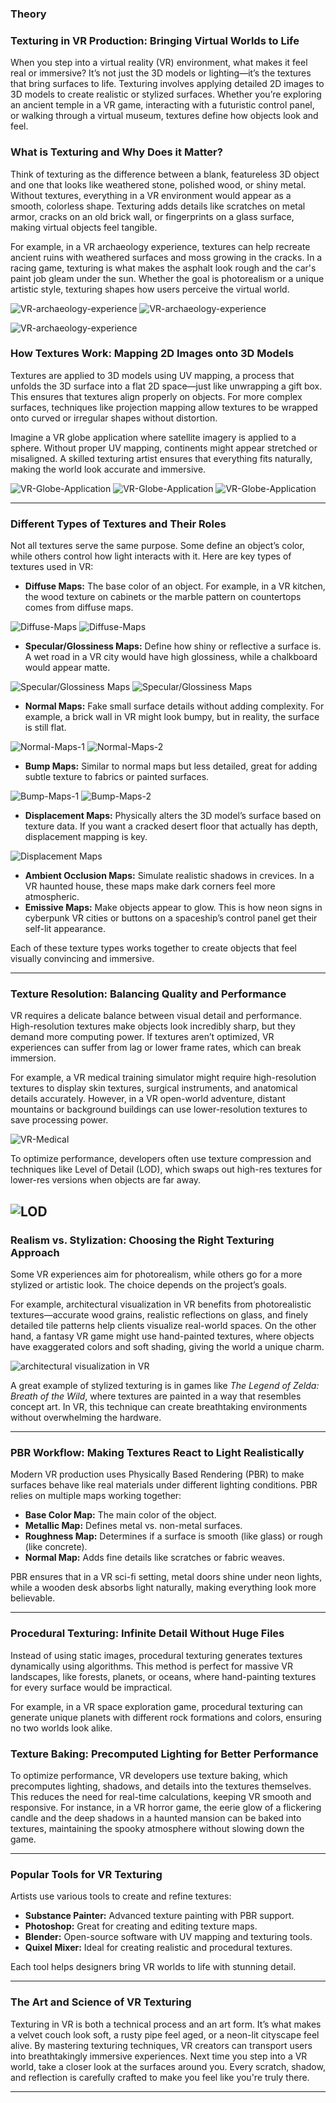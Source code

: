 ### Theory

### Texturing in VR Production: Bringing Virtual Worlds to Life
When you step into a virtual reality (VR) environment, what makes it feel real or immersive? It’s not just the 3D models or lighting—it’s the textures that bring surfaces to life. Texturing involves applying detailed 2D images to 3D models to create realistic or stylized surfaces. Whether you’re exploring an ancient temple in a VR game, interacting with a futuristic control panel, or walking through a virtual museum, textures define how objects look and feel.

### What is Texturing and Why Does it Matter?
Think of texturing as the difference between a blank, featureless 3D object and one that looks like weathered stone, polished wood, or shiny metal. Without textures, everything in a VR environment would appear as a smooth, colorless shape. Texturing adds details like scratches on metal armor, cracks on an old brick wall, or fingerprints on a glass surface, making virtual objects feel tangible.

For example, in a VR archaeology experience, textures can help recreate ancient ruins with weathered surfaces and moss growing in the cracks. In a racing game, texturing is what makes the asphalt look rough and the car's paint job gleam under the sun. Whether the goal is photorealism or a unique artistic style, texturing shapes how users perceive the virtual world.

![VR-archaeology-experience](./images/1.jpg)
![VR-archaeology-experience](./images/2.jpg)

![VR-archaeology-experience](./images/3.jpg)

### How Textures Work: Mapping 2D Images onto 3D Models
Textures are applied to 3D models using UV mapping, a process that unfolds the 3D surface into a flat 2D space—just like unwrapping a gift box. This ensures that textures align properly on objects. For more complex surfaces, techniques like projection mapping allow textures to be wrapped onto curved or irregular shapes without distortion.

Imagine a VR globe application where satellite imagery is applied to a sphere. Without proper UV mapping, continents might appear stretched or misaligned. A skilled texturing artist ensures that everything fits naturally, making the world look accurate and immersive.

![VR-Globe-Application](./images/4.jpg)
![VR-Globe-Application](./images/5.jpg)
![VR-Globe-Application](./images/6.jpg)

---

### Different Types of Textures and Their Roles
Not all textures serve the same purpose. Some define an object’s color, while others control how light interacts with it. Here are key types of textures used in VR:

- **Diffuse Maps:** The base color of an object. For example, in a VR kitchen, the wood texture on cabinets or the marble pattern on countertops comes from diffuse maps.

![Diffuse-Maps](./images/7.jpg)
![Diffuse-Maps](./images/8.jpg)

- **Specular/Glossiness Maps:** Define how shiny or reflective a surface is. A wet road in a VR city would have high glossiness, while a chalkboard would appear matte.

![Specular/Glossiness Maps](./images/9.jpg)
![Specular/Glossiness Maps](./images/10.jpg)

- **Normal Maps:** Fake small surface details without adding complexity. For example, a brick wall in VR might look bumpy, but in reality, the surface is still flat.

![Normal-Maps-1](./images/11.jpg)
![Normal-Maps-2](./images/12.jpg)

- **Bump Maps:** Similar to normal maps but less detailed, great for adding subtle texture to fabrics or painted surfaces.

![Bump-Maps-1](./images/13.jpg)
![Bump-Maps-2](./images/14.jpg)

- **Displacement Maps:** Physically alters the 3D model’s surface based on texture data. If you want a cracked desert floor that actually has depth, displacement mapping is key.

![Displacement Maps](./images/15.jpg)
- **Ambient Occlusion Maps:** Simulate realistic shadows in crevices. In a VR haunted house, these maps make dark corners feel more atmospheric.
- **Emissive Maps:** Make objects appear to glow. This is how neon signs in cyberpunk VR cities or buttons on a spaceship’s control panel get their self-lit appearance.

Each of these texture types works together to create objects that feel visually convincing and immersive.

---

### Texture Resolution: Balancing Quality and Performance
VR requires a delicate balance between visual detail and performance. High-resolution textures make objects look incredibly sharp, but they demand more computing power. If textures aren’t optimized, VR experiences can suffer from lag or lower frame rates, which can break immersion.

For example, a VR medical training simulator might require high-resolution textures to display skin textures, surgical instruments, and anatomical details accurately. However, in a VR open-world adventure, distant mountains or background buildings can use lower-resolution textures to save processing power.

![VR-Medical](./images/16.jpg)

To optimize performance, developers often use texture compression and techniques like Level of Detail (LOD), which swaps out high-res textures for lower-res versions when objects are far away.

![LOD](./images/17.jpg)
---

### Realism vs. Stylization: Choosing the Right Texturing Approach
Some VR experiences aim for photorealism, while others go for a more stylized or artistic look. The choice depends on the project’s goals.

For example, architectural visualization in VR benefits from photorealistic textures—accurate wood grains, realistic reflections on glass, and finely detailed tile patterns help clients visualize real-world spaces. On the other hand, a fantasy VR game might use hand-painted textures, where objects have exaggerated colors and soft shading, giving the world a unique charm.

![architectural visualization in VR ](./images/18.jpg)

A great example of stylized texturing is in games like *The Legend of Zelda: Breath of the Wild*, where textures are painted in a way that resembles concept art. In VR, this technique can create breathtaking environments without overwhelming the hardware.

---

### PBR Workflow: Making Textures React to Light Realistically
Modern VR production uses Physically Based Rendering (PBR) to make surfaces behave like real materials under different lighting conditions. PBR relies on multiple maps working together:
- **Base Color Map:** The main color of the object.
- **Metallic Map:** Defines metal vs. non-metal surfaces.
- **Roughness Map:** Determines if a surface is smooth (like glass) or rough (like concrete).
- **Normal Map:** Adds fine details like scratches or fabric weaves.

PBR ensures that in a VR sci-fi setting, metal doors shine under neon lights, while a wooden desk absorbs light naturally, making everything look more believable.

---

### Procedural Texturing: Infinite Detail Without Huge Files
Instead of using static images, procedural texturing generates textures dynamically using algorithms. This method is perfect for massive VR landscapes, like forests, planets, or oceans, where hand-painting textures for every surface would be impractical.

For example, in a VR space exploration game, procedural texturing can generate unique planets with different rock formations and colors, ensuring no two worlds look alike.

### Texture Baking: Precomputed Lighting for Better Performance
To optimize performance, VR developers use texture baking, which precomputes lighting, shadows, and details into the textures themselves. This reduces the need for real-time calculations, keeping VR smooth and responsive. For instance, in a VR horror game, the eerie glow of a flickering candle and the deep shadows in a haunted mansion can be baked into textures, maintaining the spooky atmosphere without slowing down the game.

---

### Popular Tools for VR Texturing
Artists use various tools to create and refine textures:
- **Substance Painter:** Advanced texture painting with PBR support.
- **Photoshop:** Great for creating and editing texture maps.
- **Blender:** Open-source software with UV mapping and texturing tools.
- **Quixel Mixer:** Ideal for creating realistic and procedural textures.

Each tool helps designers bring VR worlds to life with stunning detail.

---

### The Art and Science of VR Texturing
Texturing in VR is both a technical process and an art form. It’s what makes a velvet couch look soft, a rusty pipe feel aged, or a neon-lit cityscape feel alive. By mastering texturing techniques, VR creators can transport users into breathtakingly immersive experiences. Next time you step into a VR world, take a closer look at the surfaces around you. Every scratch, shadow, and reflection is carefully crafted to make you feel like you're truly there.

---
